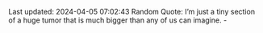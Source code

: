 Last updated: 2024-04-05 07:02:43
Random Quote: I’m just a tiny section of a huge tumor that is much bigger than any of us can imagine. - 